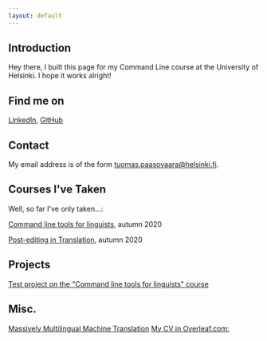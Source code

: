 ```yaml
---
layout: default
---
```


## Introduction

Hey there, I built this page for my Command Line course at the University of Helsinki. I hope it works alright!

## Find me on

[LinkedIn](https://www.linkedin.com/in/tuomas-paasovaara-0ba9a555), [GitHub](https://github.com/tuomaspaasovaara)

## Contact

My email address is of the form tuomas.paasovaara@helsinki.fi. 

## Courses I've Taken

Well, so far I've only taken...:

[Command line tools for linguists](https://studies.helsinki.fi/courses/cur/hy-opt-cur-2021-89632e3c-98a8-4a85-9c71-d792921e6200), autumn 2020

[Post-editing in Translation](https://studies.helsinki.fi/courses/cu/hy-CU-118188064-2020-08-01), autumn 2020

## Projects

[Test project on the "Command line tools for linguists" course](https://github.com/tuomaspaasovaara/cmdline-course)

## Misc. 

[Massively Multilingual Machine Translation](https://ai.googleblog.com/2019/10/exploring-massively-multilingual.html)
[My CV in Overleaf.com:](https://www.overleaf.com/read/bggqxdwfkcpc)